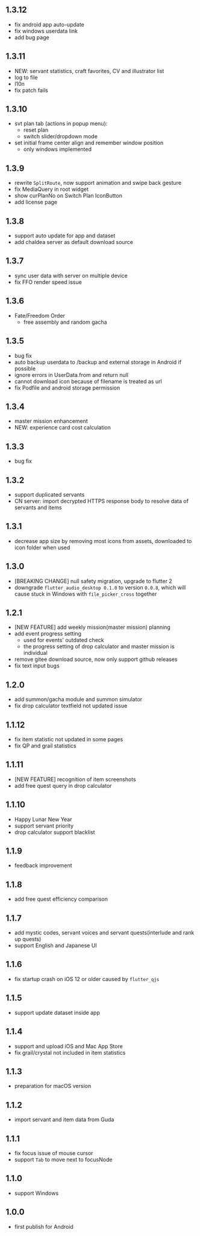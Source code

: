 ## 1.3.12
- fix android app auto-update
- fix windows userdata link
- add bug page

## 1.3.11
- NEW: servant statistics, craft favorites, CV and illustrator list
- log to file
- l10n
- fix patch fails

## 1.3.10
- svt plan tab (actions in popup menu):
  - reset plan
  - switch slider/dropdown mode
- set initial frame center align and remember window position
  - only windows implemented

## 1.3.9
- rewrite `SplitRoute`, now support animation and swipe back gesture
- fix MediaQuery in root widget
- show curPlanNo on Switch Plan IconButton
- add license page

## 1.3.8
- support auto update for app and dataset
- add chaldea server as default download source 

## 1.3.7
- sync user data with server on multiple device
- fix FFO render speed issue
 
## 1.3.6
- Fate/Freedom Order
  - free assembly and random gacha

## 1.3.5
- bug fix
- auto backup userdata to /backup and external storage in Android if possible
- ignore errors in UserData.from and return null
- cannot download icon because of filename is treated as url
- fix Podfile and android storage permission

## 1.3.4
- master mission enhancement
- NEW: experience card cost calculation

## 1.3.3
- bug fix

## 1.3.2
- support duplicated servants
- CN server: import decrypted HTTPS response body to resolve data of servants and items

## 1.3.1
- decrease app size by removing most icons from assets, downloaded to icon folder when used

## 1.3.0
- [BREAKING CHANGE] null safety migration, upgrade to flutter 2
- downgrade `flutter_audio_desktop 0.1.0` to version `0.0.8`, which will cause stuck in Windows with `file_picker_cross` together

## 1.2.1
- [NEW FEATURE] add weekly mission(master mission) planning
- add event progress setting
  - used for events' outdated check
  - the progress setting of drop calculator and master mission is individual 
- remove gitee download source, now only support github releases
- fix text input bugs

## 1.2.0
- add summon/gacha module and summon simulator
- fix drop calculator textfield not updated issue

## 1.1.12
- fix item statistic not updated in some pages
- fix QP and grail statistics

## 1.1.11
- [NEW FEATURE] recognition of item screenshots
- add free quest query in drop calculator

## 1.1.10
- Happy Lunar New Year
- support servant priority
- drop calculator support blacklist

## 1.1.9
- feedback improvement

## 1.1.8
- add free quest efficiency comparison

## 1.1.7
- add mystic codes, servant voices and servant quests(interlude and rank up quests)
- support English and Japanese UI

## 1.1.6
- fix startup crash on iOS 12 or older caused by `flutter_qjs`

## 1.1.5
- support update dataset inside app

## 1.1.4
- support and upload iOS and Mac App Store
- fix grail/crystal not included in item statistics

## 1.1.3
- preparation for macOS version

## 1.1.2
- import servant and item data from Guda

## 1.1.1
- fix focus issue of mouse cursor
- support `Tab` to move next to focusNode

## 1.1.0
- support Windows

## 1.0.0
- first publish for Android

